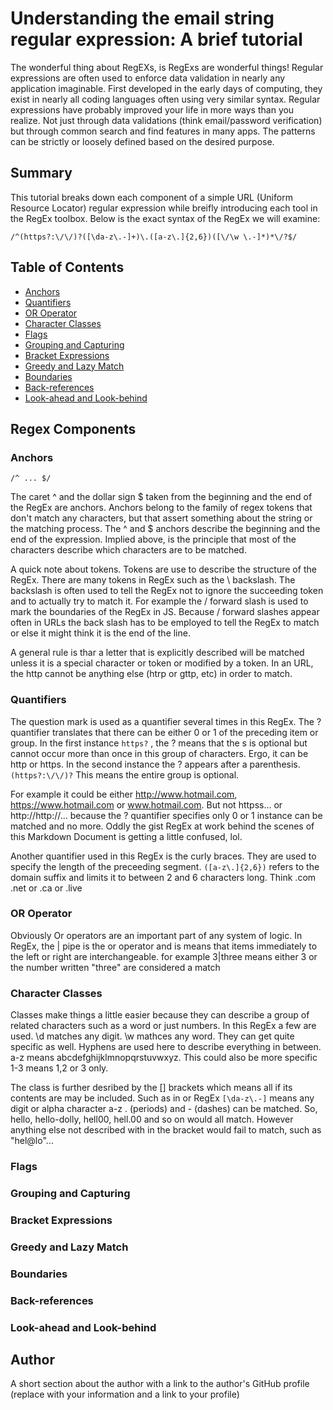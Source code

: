 # Understanding the email string regular expression:  A brief tutorial

The wonderful thing about RegEXs, is RegExs are wonderful things! Regular expressions are often used to enforce data validation in nearly any application imaginable. First developed in the early days of computing, they exist in nearly all coding languages often using very similar syntax. Regular expressions have probably improved your life in more ways than you realize. Not just through data validations (think email/password verification) but through common search and find features in many apps. The patterns can be strictly or loosely defined based on the desired purpose.

## Summary

This tutorial breaks down each component of a simple URL (Uniform Resource Locator) regular expression while breifly introducing each tool in the RegEx toolbox. Below is the exact syntax of the RegEx we will examine:

```
/^(https?:\/\/)?([\da-z\.-]+)\.([a-z\.]{2,6})([\/\w \.-]*)*\/?$/
```

## Table of Contents

- [Anchors](#anchors)
- [Quantifiers](#quantifiers)
- [OR Operator](#or-operator)
- [Character Classes](#character-classes)
- [Flags](#flags)
- [Grouping and Capturing](#grouping-and-capturing)
- [Bracket Expressions](#bracket-expressions)
- [Greedy and Lazy Match](#greedy-and-lazy-match)
- [Boundaries](#boundaries)
- [Back-references](#back-references)
- [Look-ahead and Look-behind](#look-ahead-and-look-behind)

## Regex Components

### Anchors
```
/^ ... $/
```
The caret ^ and the dollar sign $ taken from the beginning and the end of the RegEx are anchors. Anchors belong to the family of regex tokens that don't match any characters, but that assert something about the string or the matching process. The ^ and $ anchors describe the beginning and the end of the expression. Implied above, is the principle that most of the characters describe which characters are to be matched.

A quick note about tokens. Tokens are use to describe the structure of the RegEx. There are many tokens in RegEx such as the \ backslash. The backslash is often used to tell the RegEx not to ignore the succeeding token and to actually try to match it. For example the / forward slash is used to mark the boundaries of the RegEx in JS. Because / forward slashes appear often in URLs the back slash has to be employed to tell the RegEx to match or else it might think it is the end of the line.

A general rule is thar a letter that is explicitly described will be matched unless it is a special character or token or modified by a token. In an URL, the http cannot be anything else (htrp or gttp, etc) in order to match.

### Quantifiers
The question mark is used as a quantifier several times in this RegEx. The ? quantifier translates that there can be either 0 or 1 of the preceding item or group. In the first instance ``` https? ``` , the ? means that the s is optional but cannot occur more than once in this group of characters. Ergo, it can be http or https. In the second instance the ? appears after a parenthesis. ``` (https?:\/\/)? ``` This means the entire group is optional. 

For example it could be either http://www.hotmail.com, https://www.hotmail.com or www.hotmail.com. But not httpss... or http://http://... because the ? quantifier specifies only 0 or 1 instance can be matched and no more. Oddly the gist RegEx at work behind the scenes of this Markdown Document is getting a little confused, lol.

Another quantifier used in this RegEx is the curly braces. They are used to specify the length of the preceeding segment. ``` ([a-z\.]{2,6}) ``` refers to the domain suffix and limits it to between 2 and 6 characters long. Think .com .net or .ca or .live

### OR Operator
Obviously Or operators are an important part of any system of logic. In RegEx, the | pipe is the or operator and is means that items immediately to the left or right are interchangeable. for example 3|three means either 3 or the number written "three" are considered a match 

### Character Classes
Classes make things a little easier because they can describe a group of related characters such as a word or just numbers. In this RegEx a few are used. \d matches any digit. \w mathces any word. They can get quite specific as well. Hyphens are used here to describe everything in between. a-z means abcdefghijklmnopqrstuvwxyz. This could also be more specific 1-3 means 1,2 or 3 only. 

The class is further desribed by the [] brackets which means all if its contents are may be included. Such as in or RegEx ``` [\da-z\.-] ``` means any digit or alpha character a-z . (periods) and - (dashes) can be matched. So, hello, hello-dolly, hell00, hell.00 and so on would all match. However anything else not described with in the bracket would fail to match, such as "hel@lo"...

### Flags

### Grouping and Capturing

### Bracket Expressions

### Greedy and Lazy Match

### Boundaries

### Back-references

### Look-ahead and Look-behind

## Author

A short section about the author with a link to the author's GitHub profile (replace with your information and a link to your profile)

